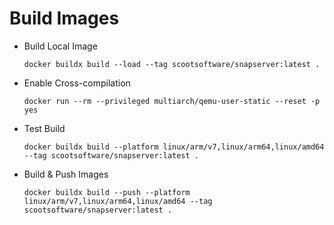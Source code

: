 # Build Images
    
 - Build Local Image

    `docker buildx build --load --tag scootsoftware/snapserver:latest .`

 - Enable Cross-compilation

    `docker run --rm --privileged multiarch/qemu-user-static --reset -p yes`

 - Test Build

    `docker buildx build --platform linux/arm/v7,linux/arm64,linux/amd64 --tag scootsoftware/snapserver:latest .`

 - Build & Push Images

    `docker buildx build --push --platform linux/arm/v7,linux/arm64,linux/amd64 --tag scootsoftware/snapserver:latest .`
